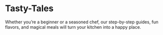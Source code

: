 # Tasty-Tales
Whether you’re a beginner or a seasoned chef, our step-by-step guides, fun flavors, and magical meals will turn your kitchen into a happy place.
